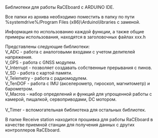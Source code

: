 Библиотеки для работы RaCEboard с ARDUINO IDE.

Все папки из архива необходимо поместить в папку  по пути %systemdrive%/Program Files (x86)\Arduino\libraries с заменой.

Информация по использованию каждой функции, а также общие примеры использования, находятся в заголовочных файлах xxx.h

Представлены следующие библиотеки:
<br> V_ADC - работа с аналоговыми входами с учетом делителей напряжения. <br>V_GPS - работа с GNSS модулем.<br>V_Interrupt - позволяет создавать собственные прерывания с пинов. <br>V_SD - работа с картой памяти. <br>V_Telemetry - работа с радиомодулем.<br>V_TenDOF - работа с IMU (акселерометр, гироскоп, магнитометр) и барометром. <br>V_Macros - набор определений и функций для упрощенной работы с камерой, пищалкой, сервоприводами, DC мотором.</br> <br>V_Timer - вспомогательная библиотека для остальных библиотек.</br> 

В папке Receive station находится прошивка для работы RaCEboard в качестве приемной станции для получения данных с других контроллеров RaCEboard.
